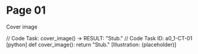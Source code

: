 # Page 01

Cover image

// Code Task: cover_image() → RESULT: "Stub."
// Code Task ID: a0_1-CT-01
[python]
def cover_image():
    return "Stub."
[Illustration: (placeholder)]
